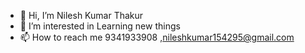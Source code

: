 - 👋 Hi, I’m Nilesh Kumar Thakur
- 👀 I’m interested in Learning new things
- 📫 How to reach me 9341933908 ,nileshkumar154295@gmail.com


<!---
nilesh098890/nilesh098890 is a ✨ special ✨ repository because its `README.md` (this file) appears on your GitHub profile.
You can click the Preview link to take a look at your changes.
--->
